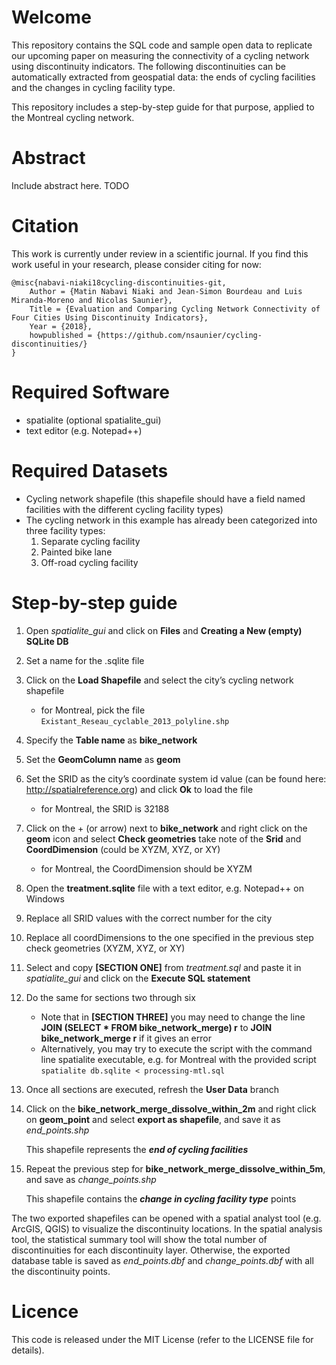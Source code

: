 # Welcome
This repository contains the SQL code and sample open data to replicate our upcoming paper on measuring the connectivity of a cycling network using discontinuity indicators. The following discontinuities can be automatically extracted from geospatial data: the ends of cycling facilities and the changes in cycling facility type. 

This repository includes a step-by-step guide for that purpose, applied to the Montreal cycling network.

# Abstract
Include abstract here. TODO

# Citation
This work is currently under review in a scientific journal. If you find this work useful in your research, please consider citing for now:

    @misc{nabavi-niaki18cycling-discontinuities-git,
        Author = {Matin Nabavi Niaki and Jean-Simon Bourdeau and Luis Miranda-Moreno and Nicolas Saunier},
        Title = {Evaluation and Comparing Cycling Network Connectivity of Four Cities Using Discontinuity Indicators},
        Year = {2018},
        howpublished = {https://github.com/nsaunier/cycling-discontinuities/}
    }

# Required Software
* spatialite (optional spatialite_gui)
* text editor (e.g. Notepad++)

# Required Datasets
* Cycling network shapefile (this shapefile should have a field named facilities with the different cycling facility types)
* The cycling network in this example has already been categorized into three facility types:
    1. Separate cycling facility
    2. Painted bike lane
    3. Off-road cycling facility

# Step-by-step guide 
<!-- TODO extract the different sections for Montreal to run against spatialite -->
1.	Open *spatialite_gui* and click on **Files** and **Creating a New (empty) SQLite DB**
2.	Set a name for the .sqlite file 
3.	Click on the **Load Shapefile** and select the city’s cycling network shapefile
    * for Montreal, pick the file `Existant_Reseau_cyclable_2013_polyline.shp`
4.  Specify the **Table name** as **bike_network**
5.	Set the **GeomColumn name** as **geom**
6.	Set the SRID as the city’s coordinate system id value (can be found here: http://spatialreference.org) and click **Ok** to load the file
    * for Montreal, the SRID is 32188
7.	Click on the + (or arrow) next to **bike_network** and right click on the **geom** icon and select **Check geometries** take note of the **Srid** and **CoordDimension** (could be XYZM, XYZ, or XY)
    * for Montreal, the CoordDimension should be XYZM
8.	Open the **treatment.sqlite** file with a text editor, e.g. Notepad++ on Windows
9.	Replace all SRID values with the correct number for the city 
10.	Replace all coordDimensions to the one specified in the previous step check geometries (XYZM, XYZ, or XY)
11.	Select and copy **[SECTION ONE]** from *treatment.sql* and paste it in *spatialite_gui* and click on the **Execute SQL statement**
12.	Do the same for sections two through six
    * Note that in **[SECTION THREE]** you may need to change the line **JOIN (SELECT * FROM bike_network_merge)  r**  to **JOIN bike_network_merge r**  if it gives an error
    * Alternatively, you may try to execute the script with the command line spatialite executable, e.g. for Montreal with the provided script `spatialite db.sqlite < processing-mtl.sql`
13.	Once all sections are executed, refresh the **User Data** branch
14.	Click on the **bike_network_merge_dissolve_within_2m** and right click on **geom_point** and select **export as shapefile**, and save it as *end_points.shp*

       This shapefile represents the ***end of cycling facilities***
15.	Repeat the previous step for **bike_network_merge_dissolve_within_5m**, and save as *change_points.shp*

       This shapefile contains the ***change in cycling facility type*** points

The two exported shapefiles can be opened with a spatial analyst tool (e.g. ArcGIS, QGIS) to visualize the discontinuity locations. In the spatial analysis tool, the statistical summary tool will show the total number of discontinuities for each discontinuity layer. Otherwise, the exported database table is saved as *end_points.dbf* and *change_points.dbf* with all the discontinuity points.
<!-- TODO add resulting sqlite
seems to work only with windows binaries -->

# Licence
This code is released under the MIT License (refer to the LICENSE file for details).
